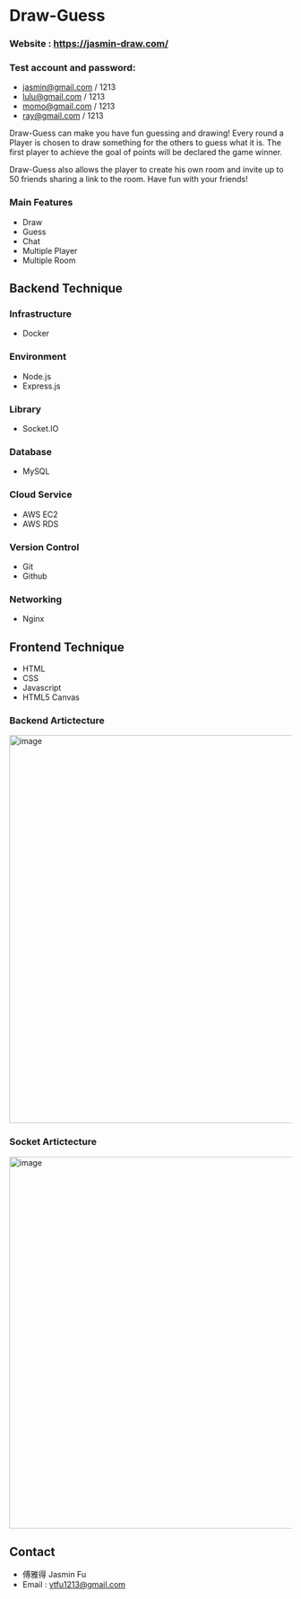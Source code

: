 # Draw-Guess

### Website : https://jasmin-draw.com/
### Test account and password: 
* jasmin@gmail.com / 1213
* lulu@gmail.com / 1213
* momo@gmail.com / 1213
* ray@gmail.com / 1213

Draw-Guess can make you have fun guessing and drawing! Every round a Player is chosen to draw something for the others to guess what it is.
The first player to achieve the goal of points will be declared the game winner.

Draw-Guess also allows the player to create his own room and invite up to 50 friends sharing a link to the room.
Have fun with your friends!

### Main Features
* Draw
* Guess
* Chat
* Multiple Player
* Multiple Room

## Backend Technique
### Infrastructure
* Docker

### Environment
* Node.js
* Express.js

### Library
* Socket.IO

### Database
* MySQL

### Cloud Service
* AWS EC2
* AWS RDS

### Version Control
* Git
* Github

### Networking
* Nginx

## Frontend Technique
* HTML
* CSS
* Javascript
* HTML5 Canvas

### Backend Artictecture
<img width="692" alt="image" src="https://user-images.githubusercontent.com/110441965/218403127-aa8fc1a8-7944-4747-8b8b-d347e1ff9013.png">


### Socket Artictecture
<img width="663" alt="image" src="https://user-images.githubusercontent.com/110441965/222694416-0ece10cb-55bc-4164-a753-bbf3405d4429.png">

## Contact
* 傅雅得 Jasmin Fu
* Email : ytfu1213@gmail.com
